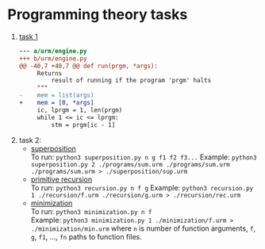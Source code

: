 # Programming theory tasks

1. [task 1](./task1.diff)
    ```diff
    --- a/urm/engine.py
    +++ b/urm/engine.py
    @@ -40,7 +40,7 @@ def run(prgm, *args):
         Returns
             result of running if the program 'prgm' halts
         """
    -    mem = list(args)
    +    mem = [0, *args]
         ic, lprgm = 1, len(prgm)
         while 1 <= ic <= lprgm:
             stm = prgm[ic - 1]
    ```
2. task 2:
    - [superposition](./superposition.py)  
    To run: `python3 superposition.py n g f1 f2 f3...`
    Example: `python3 superposition.py 2 ./programs/sum.urm ./programs/sum.urm ./programs/sum.urm > ./superposition/sup.urm`
    - [primitive recursion](./recursion.py)  
    To run: `python3 recursion.py n f g`
    Example: `python3 recursion.py 1 ./recursion/f.urm ./recursion/g.urm > ./recursion/rec.urm`
    - [minimization](./minimization.py)  
    To run: `python3 minimization.py n f`  
    Example: `python3 minimization.py 1 ./minimization/f.urm > ./minimization/min.urm`
    where `n` is number of function arguments, `f`, `g`, `f1`, ..., `fn` paths to function files.
